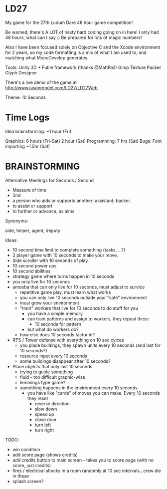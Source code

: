 LD27
=============

My game for the 27th Ludum Dare 48 hour game competition!

Be warned, there's A LOT of nasty hard coding going on in here! I only had 48 hours, what can I say :) Be prepared for lots of magic numbers!

Also I have been focused solely on Objective C and the Xcode environment for 2 years, so my code formatting is a mix of what I am used to, and matching what MonoDevelop generates.

Tools:
Unity 3D + Futile framework (thanks @MattRix!)
Gimp
Texture Packer
Glyph Designer

There's a live demo of the game at http://www.jasonrendel.com/LD27/LD27Web

Theme: 10 Seconds

Time Logs
=============
Idea brainstorming: ~1 hour (Fri)

Graphics: 6 hours (Fri-Sat) 2 hour (Sat)
Programming: 7 hrs (Sat)
Bugs: Font importing ~1.5hr (Sat)

BRAINSTORMING
=============

Alternative Meetings for Seconds / Second
- Measure of time
- 2nd
- a person who aids or supports another; assistant; backer.
- to assist or support
- to further or advance, as aims

Synonyms:

aide, helper, agent, deputy

Ideas:
- 10 second time limit to complete something (tasks, ...?)
- 2 player game with 10 seconds to make your move.
- Side scroller with 10 seconds of play
- 10 second power ups
- 10 second abilities
- strategy game where turns happen in 10 seconds
- you only live for 10 seconds
- amoeba that can only live for 10 seconds, must adjust to survice
	- repetitive game play, must learn what works
	- you can only live 10 seconds outside your "safe" environment
	- must grow your environment
	- "train" workers that live for 10 seconds to do stuff for you
		- you have a simple memory
		- can train patterns and assign to workers, they repeat these
			- 10 seconds for pattern
		- but what do workers do?
	- how else does 10 seconds factor in?
- RTS / Tower defense with everything on 10 sec cylces
	- you place buildings, they spawn units every 10 seconds (and last for 10 seconds?)
	- resource input every 10 seconds
	- some buildings disappear after 10 seconds?
- Place objects that only last 10 seconds
 	- trying to guide something
 	- fluid - too difficult graphic-wise
 	- lemmings type game?
 	- something happens in the environment every 10 seconds
 		- you have like "cards" of moves you can make. Every 10 seconds they reset
 			- reverse direction
 			- slow down
 			- speed up
 			- close door
 			- turn left
 			- turn right

		
	
	


TODO:
- win condition
- add score page (shows credits)
- add credits button to main screen - takes you to score page (with no score, just credits)
- fires / electrical shocks in a room randomly at 10 sec intervals...crew die in these
- splash screen?